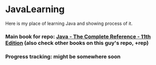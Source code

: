 # JavaLearning

Here is my place of learning Java and showing process of it.

### Main book for repo: [Java - The Complete Reference - 11th Edition](https://github.com/Nitin96Bisht/Java-Books/blob/master/Java%20-%20The%20Complete%20Reference%20-%2011%20Edition.pdf) (also check other books on this guy's repo, +rep)

### Progress tracking: might be somewhere soon
